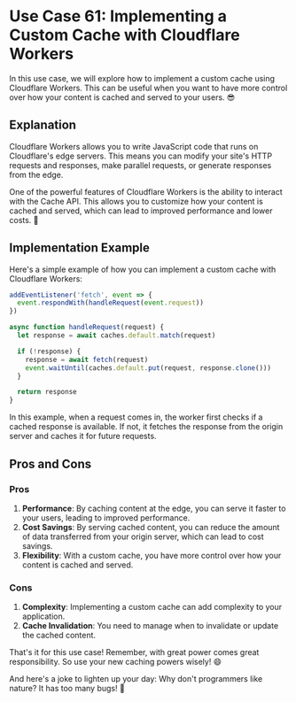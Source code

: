 # Use Case 61: Implementing a Custom Cache with Cloudflare Workers

In this use case, we will explore how to implement a custom cache using Cloudflare Workers. This can be useful when you want to have more control over how your content is cached and served to your users. 😎

## Explanation

Cloudflare Workers allows you to write JavaScript code that runs on Cloudflare's edge servers. This means you can modify your site's HTTP requests and responses, make parallel requests, or generate responses from the edge.

One of the powerful features of Cloudflare Workers is the ability to interact with the Cache API. This allows you to customize how your content is cached and served, which can lead to improved performance and lower costs. 🚀

## Implementation Example

Here's a simple example of how you can implement a custom cache with Cloudflare Workers:

```javascript
addEventListener('fetch', event => {
  event.respondWith(handleRequest(event.request))
})

async function handleRequest(request) {
  let response = await caches.default.match(request)

  if (!response) {
    response = await fetch(request)
    event.waitUntil(caches.default.put(request, response.clone()))
  }

  return response
}
```

In this example, when a request comes in, the worker first checks if a cached response is available. If not, it fetches the response from the origin server and caches it for future requests.

## Pros and Cons

### Pros

1. **Performance**: By caching content at the edge, you can serve it faster to your users, leading to improved performance.
2. **Cost Savings**: By serving cached content, you can reduce the amount of data transferred from your origin server, which can lead to cost savings.
3. **Flexibility**: With a custom cache, you have more control over how your content is cached and served.

### Cons

1. **Complexity**: Implementing a custom cache can add complexity to your application.
2. **Cache Invalidation**: You need to manage when to invalidate or update the cached content.

That's it for this use case! Remember, with great power comes great responsibility. So use your new caching powers wisely! 😄

And here's a joke to lighten up your day: Why don't programmers like nature? It has too many bugs! 🐞
